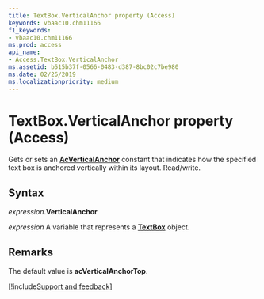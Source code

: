 ```yaml
---
title: TextBox.VerticalAnchor property (Access)
keywords: vbaac10.chm11166
f1_keywords:
- vbaac10.chm11166
ms.prod: access
api_name:
- Access.TextBox.VerticalAnchor
ms.assetid: b515b37f-0566-0483-d387-8bc02c7be980
ms.date: 02/26/2019
ms.localizationpriority: medium
---
```



# TextBox.VerticalAnchor property (Access)

Gets or sets an **[AcVerticalAnchor](Access.AcVerticalAnchor.md)** constant that indicates how the specified text box is anchored vertically within its layout. Read/write.


## Syntax

_expression_.**VerticalAnchor**

_expression_ A variable that represents a **[TextBox](Access.TextBox.md)** object.


## Remarks

The default value is **acVerticalAnchorTop**.




[!include[Support and feedback](~/includes/feedback-boilerplate.md)]